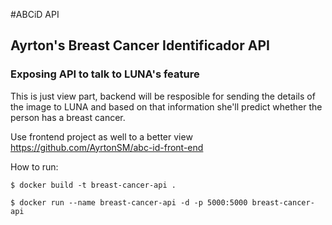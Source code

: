 #ABCiD API
## Ayrton's Breast Cancer Identificador API
### Exposing API to talk to LUNA's feature

This is just view part, backend will be resposible for sending the details of the image to LUNA and based on that information
she'll predict whether the person has a breast cancer.

Use frontend project as well to a better view 
https://github.com/AyrtonSM/abc-id-front-end

How to run: 

`$ docker build -t breast-cancer-api .` 

`$ docker run --name breast-cancer-api -d -p 5000:5000 breast-cancer-api`
